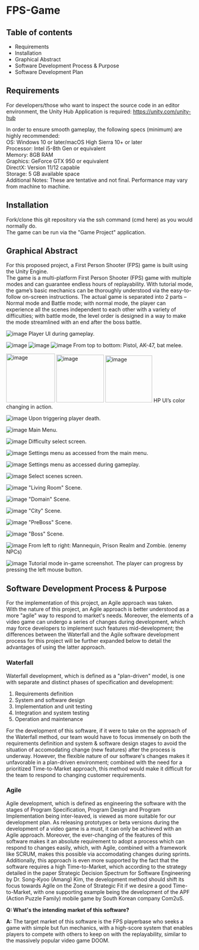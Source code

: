 # FPS-Game

## Table of contents

- Requirements
- Installation
- Graphical Abstract
- Software Development Process & Purpose
- Software Development Plan

## Requirements
For developers/those who want to inspect the source code in an editor environment, the Unity Hub Application is required: https://unity.com/unity-hub

In order to ensure smooth gameplay, the following specs (minimum) are highly recommended:  
OS: Windows 10 or later/macOS High Sierra 10+ or later  
Processor: Intel i5-8th Gen or equivalent  
Memory: 8GB RAM  
Graphics: GeForce GTX 950 or equivalent  
DirectX: Version 11/12 capable  
Storage: 5 GB available space  
Additional Notes: These are tentative and not final. Performance may vary from machine to machine.

## Installation
Fork/clone this git repository via the ssh command (cmd here) as you would normally do.  
The game can be run via the "Game Project" application.

## Graphical Abstract
For this proposed project, a First Person Shooter (FPS) game is built using the Unity Engine.  
The game is a multi-platform First Person Shooter (FPS) game with multiple modes and can guarantee endless hours of replayability. With tutorial mode, the game’s basic mechanics can be thoroughly understood via the easy-to-follow on-screen instructions. The actual game is separated into 2 parts – Normal mode and Battle mode; with normal mode, the player can experience all the scenes independent to each other with a variety of difficulties; with battle mode, the level order is designed in a way to make the mode streamlined with an end after the boss battle.


![image](https://github.com/user-attachments/assets/59daeaad-0ef0-4763-bffb-8431710a2f06)
Player UI during gameplay.


![image](https://github.com/user-attachments/assets/3ad40c17-8064-4e05-946b-9349f2b065b3)
![image](https://github.com/user-attachments/assets/36dc67f2-d097-42c3-9f94-57ef88db0fdf)
![image](https://github.com/user-attachments/assets/26111644-08ed-482c-bc4f-3568570804de)
From top to bottom: Pistol, AK-47, bat melee.


<img width="131" alt="image" src="https://github.com/user-attachments/assets/bd83c8c3-4bdf-4e33-a05e-535f9c8f1b3e" />
<img width="128" alt="image" src="https://github.com/user-attachments/assets/5b2fb442-812a-4d78-9cc8-20245880a318" />
<img width="126" alt="image" src="https://github.com/user-attachments/assets/480a4a5b-d3b9-4842-be1f-9f4310e70010" />
HP UI’s color changing in action.


![image](https://github.com/user-attachments/assets/2c6dd09f-235a-4957-a159-5234460dba1c)
Upon triggering player death.


![image](https://github.com/user-attachments/assets/f0c97cc8-08fc-46a2-ad49-54a1415bce7c)
Main Menu.


![image](https://github.com/user-attachments/assets/f4175c48-68c2-4523-a759-4c2063e4c6d8)
Difficulty select screen.


![image](https://github.com/user-attachments/assets/e0362d18-855b-4056-aa33-0d7e1def84fb)
Settings menu as accessed from the main menu.


![image](https://github.com/user-attachments/assets/6ac31b6b-8b2b-46ad-99d2-b4d72d0786ce)
Settings menu as accessed during gameplay.


![image](https://github.com/user-attachments/assets/dda97f9c-bdfd-4e8f-80d0-9031abfe1665)
Select scenes screen.


![image](https://github.com/user-attachments/assets/5b16c986-4707-450c-ac3a-68f251dba414)
"Living Room" Scene.


![image](https://github.com/user-attachments/assets/f36e82e9-efa2-470a-8af8-a80c70b8b2b9)
"Domain" Scene.


![image](https://github.com/user-attachments/assets/79fcaa81-bfb0-4349-97a9-bb995941ae7d)
"City" Scene.


![image](https://github.com/user-attachments/assets/a5458cbb-3337-43c1-8e6a-6711e8784f4e)
"PreBoss" Scene.


![image](https://github.com/user-attachments/assets/9d3184a7-5a76-490c-8a3c-d2f4b6975410)
"Boss" Scene.


![image](https://github.com/user-attachments/assets/f8f14143-1590-4bfc-b084-a922c318db24)
From left to right: Mannequin, Prison Realm and Zombie. (enemy NPCs)


![image](https://github.com/user-attachments/assets/44b6d13c-ed49-4de0-a646-e99b824ddd0e)
Tutorial mode in-game screenshot. The player can progress by pressing the left mouse button.

## Software Development Process & Purpose
For the implementation of this project, an Agile approach was taken.  
With the nature of this project, an Agile approach is better understood as a more "agile" way to respond to market's needs. Moreover, the elements of a video game can undergo a series of changes during development, which may force developers to implement such features mid-development; the differences between the Waterfall and the Agile software development process for this project will be further expanded below to detail the advantages of using the latter approach.

### Waterfall
Waterfall development, which is defined as a "plan-driven" model, is one with separate and distinct phases of specification and development:
1. Requirements definition
2. System and software design
3. Implementation and unit testing
4. Integration and system testing
5. Operation and maintenance

For the development of this software, if it were to take on the approach of the Waterfall method, our team would have to focus immensely on both the requirements definition and system & software design stages to avoid the situation of accomodating change (new features) after the process is underway. However, the flexible nature of our software's changes makes it unfavorable in a plan-driven environment; combined with the need for a prioritized Time-to-Market approach, this method would make it difficult for the team to respond to changing customer requirements.

### Agile
Agile development, which is defined as engineering the software with the stages of Program Specification, Program Design and Program Implementation being inter-leaved, is viewed as more suitable for our development plan. As releasing prototypes or beta versions during the development of a video game is a must, it can only be achieved with an Agile approach. Moreover, the ever-changing of the features of this software makes it an absolute requirement to adopt a process which can respond to changes easily, which, with Agile, combined with a framework like SCRUM, makes this possible via accomodating changes during sprints. Additionally, this approach is even more supported by the fact that the software requires a high Time-to-Market, which according to the strategy detailed in the paper Strategic Decision Spectrum for Software Engineering by Dr. Song-Kyoo (Amang) Kim, the development method should shift its focus towards Agile on the Zone of Strategic Fit if we desire a good Time-to-Market, with one supporting example being the development of the APF (Action Puzzle Family) mobile game by South Korean company Com2uS.

**Q: What's the intending market of this software?**

**A:** The target market of this software is the FPS playerbase who seeks a game with simple but fun mechanics, with a high-score system that enables players to compete with others to keep on with the replayability, similar to the massively popular video game DOOM.

